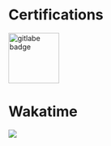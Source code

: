 # Certifications

<a href="https://api.badgr.io/public/assertions/uOtPBMy0Sn2-uVeN2Tt9yg?identity__email=ballester.charles%40gmail.com">
  <img src="https://media.badgr.com/uploads/badges/assertion-uOtPBMy0Sn2-uVeN2Tt9yg.png" alt="gitlabe badge" width="100" height="100"></img>
</a>
<!--[![gitlab badge](https://media.badgr.com/uploads/badges/assertion-uOtPBMy0Sn2-uVeN2Tt9yg.png)](https://api.badgr.io/public/assertions/uOtPBMy0Sn2-uVeN2Tt9yg?identity__email=ballester.charles%40gmail.com)-->

# Wakatime

<a href="https://wakatime.com"><img src="https://wakatime.com/share/@8cabf140-7860-417e-a96f-4ec7d9d77055/f60da7c2-6bea-4cd5-96c3-178b195cf2cc.png" /></a>

<!--
**Barles/Barles** is a ✨ _special_ ✨ repository because its `README.md` (this file) appears on your GitHub profile.

Here are some ideas to get you started:

- 🔭 I’m currently working on ...
- 🌱 I’m currently learning ...
- 👯 I’m looking to collaborate on ...
- 🤔 I’m looking for help with ...
- 💬 Ask me about ...
- 📫 How to reach me: ...
- 😄 Pronouns: ...
- ⚡ Fun fact: ...
-->
